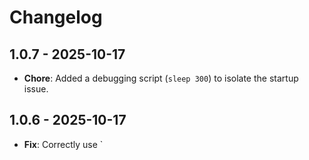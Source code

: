 # Changelog

## 1.0.7 - 2025-10-17
- **Chore**: Added a debugging script (`sleep 300`) to isolate the startup issue.

## 1.0.6 - 2025-10-17
- **Fix**: Correctly use `